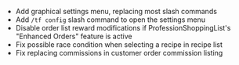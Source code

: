 - Add graphical settings menu, replacing most slash commands
- Add `/tf config` slash command to open the settings menu
- Disable order list reward modifications if ProfessionShoppingList's "Enhanced Orders" feature is active
- Fix possible race condition when selecting a recipe in recipe list
- Fix replacing commissions in customer order commission listing